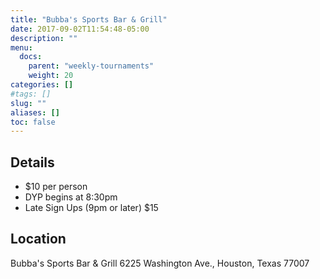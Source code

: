 ```yaml
---
title: "Bubba's Sports Bar & Grill"
date: 2017-09-02T11:54:48-05:00
description: ""
menu:
  docs:
    parent: "weekly-tournaments"
    weight: 20 
categories: []
#tags: []
slug: ""
aliases: []
toc: false
---
```


## Details

* $10 per person
* DYP begins at 8:30pm
* Late Sign Ups (9pm or later) $15

## Location

Bubba's Sports Bar & Grill
6225 Washington Ave., Houston, Texas 77007
